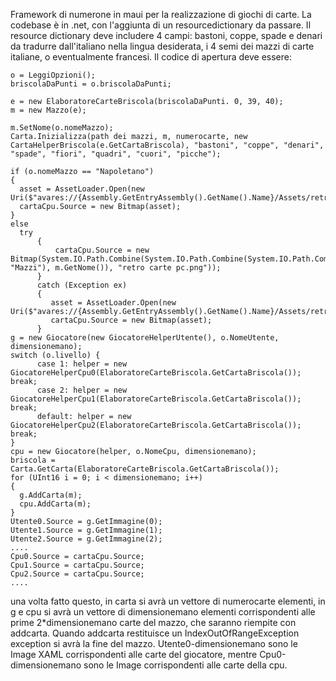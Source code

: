 Framework di numerone in maui per la realizzazione di giochi di carte.
La codebase è in .net, con l'aggiunta di un resourcedictionary da passare.
Il resource dictionary deve includere 4 campi: bastoni, coppe, spade e denari da tradurre dall'italiano nella lingua desiderata, i 4 semi dei mazzi di carte italiane, o eventualmente francesi.
Il codice di apertura deve essere:

    o = LeggiOpzioni();
    briscolaDaPunti = o.briscolaDaPunti;

    e = new ElaboratoreCarteBriscola(briscolaDaPunti. 0, 39, 40);
    m = new Mazzo(e);
   
    m.SetNome(o.nomeMazzo);
    Carta.Inizializza(path dei mazzi, m, numerocarte, new CartaHelperBriscola(e.GetCartaBriscola), "bastoni", "coppe", "denari", "spade", "fiori", "quadri", "cuori", "picche");

    if (o.nomeMazzo == "Napoletano")
    {
      asset = AssetLoader.Open(new Uri($"avares://{Assembly.GetEntryAssembly().GetName().Name}/Assets/retro_carte_pc.png"));
      cartaCpu.Source = new Bitmap(asset);
    }
    else
      try
          {
              cartaCpu.Source = new Bitmap(System.IO.Path.Combine(System.IO.Path.Combine(System.IO.Path.Combine(App.path, "Mazzi"), m.GetNome()), "retro carte pc.png"));
          }
          catch (Exception ex)
          {
             asset = AssetLoader.Open(new Uri($"avares://{Assembly.GetEntryAssembly().GetName().Name}/Assets/retro_carte_pc.png"));
             cartaCpu.Source = new Bitmap(asset);
          }
    g = new Giocatore(new GiocatoreHelperUtente(), o.NomeUtente, dimensionemano);
    switch (o.livello) {
          case 1: helper = new GiocatoreHelperCpu0(ElaboratoreCarteBriscola.GetCartaBriscola()); break;
          case 2: helper = new GiocatoreHelperCpu1(ElaboratoreCarteBriscola.GetCartaBriscola()); break;
          default: helper = new GiocatoreHelperCpu2(ElaboratoreCarteBriscola.GetCartaBriscola()); break;
    }
    cpu = new Giocatore(helper, o.NomeCpu, dimensionemano);
    briscola = Carta.GetCarta(ElaboratoreCarteBriscola.GetCartaBriscola());
    for (UInt16 i = 0; i < dimensionemano; i++)
    {
      g.AddCarta(m);
      cpu.AddCarta(m);
    }
    Utente0.Source = g.GetImmagine(0);
    Utente1.Source = g.GetImmagine(1);
    Utente2.Source = g.GetImmagine(2);
    ....
    Cpu0.Source = cartaCpu.Source;
    Cpu1.Source = cartaCpu.Source;
    Cpu2.Source = cartaCpu.Source;
    ....
una volta fatto questo, in carta si avrà un vettore di numerocarte elementi, in g e cpu si avrà un vettore di dimensionemano elementi corrispondenti alle prime 2*dimensionemano carte del mazzo, 
che saranno riempite con addcarta.
Quando addcarta restituisce un IndexOutOfRangeException exception si avrà la fine del mazzo.
Utente0-dimensionemano sono le Image XAML corrispondenti alle carte del giocatore, mentre Cpu0-dimensionemano sono le Image corrispondenti alle carte della cpu.
